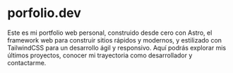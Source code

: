 # porfolio.dev
Este es mi portfolio web personal, construido desde cero con Astro, el framework web para construir sitios rápidos y modernos, y estilizado con TailwindCSS para un desarrollo ágil y responsivo. Aquí podrás explorar mis últimos proyectos, conocer mi trayectoria como desarrollador y contactarme.
